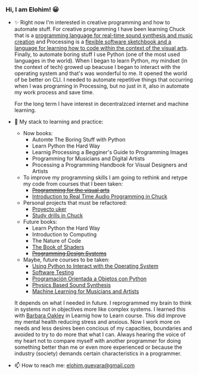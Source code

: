 ### Hi, I am Elohim! 😀
- ✨ Right now I'm interested in creative programming and how to automate stuff. For creative programming I have been learning Chuck that is a [programming  language for real-time sound synthesis and music creation](https://chuck.cs.princeton.edu) and Processing is a [flexible software sketchbook and a      language for learning how to code within the context of the visual arts](https://processing.org). Finally, to automate boring stuff I use Python (one of the most used languages in the world). When I began to learn Python, my mindset (in the context of tech) growed up beacuse I began to interact with the operating system and that's was wonderful to me. It opened the world of be better on CLI. I needed to automate repetitive things that occurring when I was programing in Processing, but no just in it, also in automate my work process and save time. 

  For the long term I have interest in decentralzced internet and machine learning. 

- 🌱 My stack to learning and practice:
  * Now books:
    * Automte The Boring Stuff with Python
    * Learn Python the Hard Way 
    * Learnig Processing a Begginer's Guide to Programming Images
    * Programming for Musicians and Digital Artists
    * Processing a Programming Handbook for Visual Designers and Artists
  * To improve my programming skills I am going to rethink and retype my code from courses that I been taken:
    * [~~Programming for the visual arts~~](https://github.com/elohimgv/programming-for-visual-arts-processing-version)
    * [Introduction to Real Time Audio Programming in Chuck](https://github.com/elohimgv/audio-programming-in-chuck)
  * Personal projects that must be refactored: 
    * [Proyecto uker](https://github.com/elohimgv/proyecto_uker)
    * [Study drills in Chuck](https://github.com/elohimgv/study-drills-in-chuck)
  * Future books:
    * Learn Python the Hard Way
    * Introduction to Computing 
    * The Nature of Code
    * [The Book of Shaders](https://thebookofshaders.com)
    * [~~Programming Design Systems~~](https://programmingdesignsystems.com/introduction/)
  * Maybe, future courses to be taken:  
    * [Using Python to Interact with the Operating System](https://www.coursera.org/learn/python-operating-system)
    * [Software Testing](https://www.udacity.com/course/software-testing--cs258)
    * [Programación Orientada a Objetos con Python](https://es.coursera.org/learn/programacion-python-objetos?=)
    * [Physics Based Sound Synthesis](https://www.kadenze.com/courses/physics-based-sound-synthesis-for-games-and-interactive-systems-iv/info)
    * [Machine Learning for Musicians and Artists](https://www.kadenze.com/courses/machine-learning-for-musicians-and-artists-v/info)
    
   It depends on what I needed in future. I reprogrammed my brain to think in systems not in objectives more like complex systems. I learned this with          [Barbara Oakley](https://www.coursera.org/learn/learning-how-to-learn) in Learnig how to Learn course. This did improve my mental health reducing stress    and anxious. Now I work more on needs and less desires been concious of my capacities, boundaries and avoided to try to do more that what I can. Always      hearing the voice of my heart not to compare myself with another programmer for doing something better than me or even more experienced or because the      industry (society) demands certain characteristics in a programmer.  
   
- 📫 How to reach me: elohim.guevara@gmail.com

<!--
**elohimgv/elohimgv** is a ✨ _special_ ✨ repository because its `README.md` (this file) appears on your GitHub profile.

Here are some ideas to get you started:

- 🔭 I’m currently working on ...
- 👯 I’m looking to collaborate on ...
- 🤔 I’m looking for help with ...
- 💬 Ask me about ...
- 📫 How to reach me: ...
- 😄 Pronouns: ...
- ⚡ Fun fact: ...
-->

